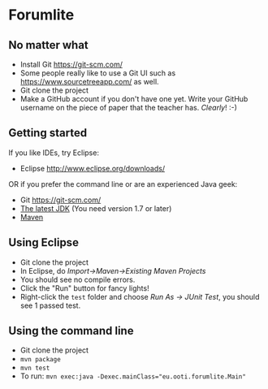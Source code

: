 Forumlite
=========

No matter what
--------------

* Install Git <https://git-scm.com/>
* Some people really like to use a Git UI such as <https://www.sourcetreeapp.com/> as well.
* Git clone the project
* Make a GitHub account if you don't have one yet. Write your GitHub username on the piece of paper that the teacher has. *Clearly*! :-)

Getting started
---------------

If you like IDEs, try Eclipse:

* Eclipse <http://www.eclipse.org/downloads/>

OR if you prefer the command line or are an experienced Java geek:

* Git <https://git-scm.com/>
* [The latest JDK](http://www.oracle.com/technetwork/java/javase/downloads/jdk8-downloads-2133151.html) (You need version 1.7 or later)
* [Maven](https://maven.apache.org/install.html)


Using Eclipse
-------------

* Git clone the project
* In Eclipse, do *Import->Maven->Existing Maven Projects*
* You should see no compile errors.
* Click the "Run" button for fancy lights!
* Right-click the `test` folder and choose *Run As -> JUnit Test*, you should see 1 passed test.

Using the command line
----------------------

* Git clone the project
* `mvn package`
* `mvn test`
* To run: `mvn exec:java -Dexec.mainClass="eu.ooti.forumlite.Main"`